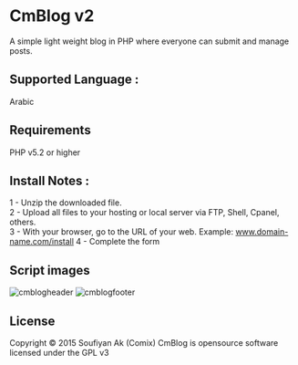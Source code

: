 <h1>CmBlog v2</h1>

A simple light weight blog in PHP where everyone can submit and manage posts.

<h2>Supported Language : </h2>
Arabic

<h2>Requirements</h2>
PHP v5.2 or higher


<h2>Install Notes :</h2>

1 - Unzip the downloaded file. <br />
2 - Upload all files to your hosting or local server via FTP, Shell, Cpanel, others. <br />
3 - With your browser, go to the URL of your web. Example: www.domain-name.com/install
4 - Complete the form

<h2>Script images</h2>
<img src="http://a.top4top.net/i_bc45fc29742.png" alt="cmblogheader">

<img src="https://e.top4top.net/i_bc45fc29741.png" alt="cmblogfooter"> 

<h2>License</h2>

Copyright © 2015 Soufiyan Ak (Comix)
CmBlog is opensource software licensed under the GPL v3
